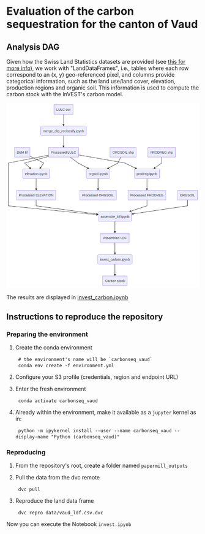 # Evaluation of the carbon sequestration for the canton of Vaud

## Analysis DAG

Given how the Swiss Land Statistics datasets are provided (see [this for more info](https://github.com/martibosch/swisslandstats-geopy)), we work with "LandDataFrames", i.e., tables where each row correspond to an (x, y) geo-referenced pixel, and columns provide categorical information, such as the land use/land cover, elevation, production regions and organic soil. This information is used to compute the carbon stock with the InVEST's carbon model.

![analysis-dag](analysis-dag.png)

The results are displayed in [invest_carbon.ipynb](https://github.com/martibosch/carbon-sequestration-vaud/blob/master/invest_carbon.ipynb)

## Instructions to reproduce the repository

### Preparing the environment

1. Create the conda environment

        # the environment's name will be `carbonseq_vaud`
        conda env create -f environment.yml

2. Configure your S3 profile (credentials, region and endpoint URL)

3. Enter the fresh environment

        conda activate carbonseq_vaud

4. Already within the environment, make it available as a `jupyter` kernel as in:

        python -m ipykernel install --user --name carbonseq_vaud --display-name "Python (carbonseq_vaud)"

### Reproducing

1. From the repository's root, create a folder named `papermill_outputs`

2. Pull the data from the dvc remote

        dvc pull
        
3. Reproduce the land data frame

        dvc repro data/vaud_ldf.csv.dvc
        
Now you can execute the Notebook `invest.ipynb`
